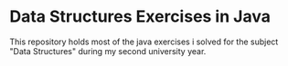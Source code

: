 # Data Structures Exercises in Java
This repository holds most of the java exercises i solved for the subject "Data Structures" during my second university year.
